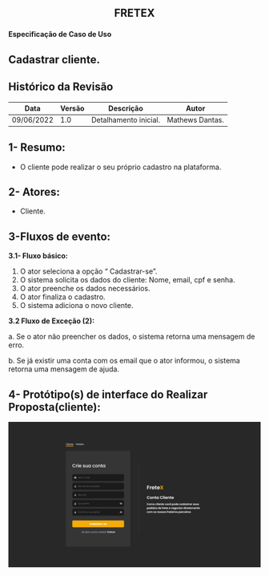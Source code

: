 ## <p align="center"> FRETEX </p>

**Especificação de Caso de Uso** 

## Cadastrar cliente.

## Histórico da Revisão 



|**Data** |**Versão** |**Descrição** |**Autor** |
| - | - | - | - |
|09/06/2022 |1.0 |Detalhamento inicial. |Mathews Dantas. |


## 1- Resumo: 

 - O cliente pode realizar o seu próprio cadastro na plataforma. 

## 2- Atores:
 - Cliente. 

## 3-Fluxos de evento: 
**3.1-  Fluxo básico:** 

1. 	O ator seleciona a opção “ Cadastrar-se”.
2.	O sistema solicita os dados do cliente: Nome, email, cpf e senha.
3.	O ator preenche os dados necessários.
4. 	O ator finaliza o cadastro.
5.	O sistema adiciona o novo cliente.
 

**3.2 Fluxo de Exceção (2):** 

a. Se o ator não preencher os dados, o sistema retorna uma mensagem de erro.

b. Se já existir uma conta com os email que o ator informou, o sistema retorna uma mensagem de ajuda.


## 4- Protótipo(s) de interface do Realizar Proposta(cliente):

![](./interfaces/cadastrarCliente.png)




